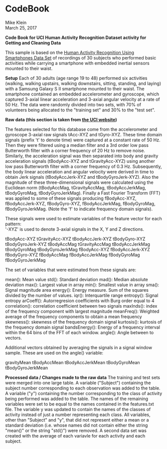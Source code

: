 # CodeBook
Mike Klein  
March 25, 2017  


**Code Book for UCI Human Activity Recognition Dataset activity for Getting and Cleaning Data**

This sample is based on the [Human Activity Recognition Using Smartphones Data Set](http://archive.ics.uci.edu/ml/datasets/Human+Activity+Recognition+Using+Smartphones) of recordings of 30 subjects who performed basic activities while carrying a smartphone with embedded inertial sensors mounted to their waist.

**Setup**
Each of 30 adults (age range 19 to 48) performed six activities (walking, walking upstairs, walking downstairs, sitting, standing, and laying) with a Samsung Galaxy S II smartphone mounted to their waist. The smartphone contained an embedded accelerometer and gyroscope, which captured 3-axial linear acceleration and 3-axial angular velocity at a rate of 50 Hz. The data were randomly divided into two sets, with 70% of volunteers being allocated to the "training set" and 30% to the "test set". 

**Raw data
(this section is taken from [the UCI website](http://archive.ics.uci.edu/ml/datasets/Human+Activity+Recognition+Using+Smartphones))**

The features selected for this database come from the accelerometer and gyroscope 3-axial raw signals tAcc-XYZ and tGyro-XYZ. These time domain signals (prefix 't' to denote time) were captured at a constant rate of 50 Hz. Then they were filtered using a median filter and a 3rd order low pass Butterworth filter with a corner frequency of 20 Hz to remove noise. Similarly, the acceleration signal was then separated into body and gravity acceleration signals (tBodyAcc-XYZ and tGravityAcc-XYZ) using another low pass Butterworth filter with a corner frequency of 0.3 Hz. Subsequently, the body linear acceleration and angular velocity were derived in time to obtain Jerk signals (tBodyAccJerk-XYZ and tBodyGyroJerk-XYZ). Also the magnitude of these three-dimensional signals were calculated using the Euclidean norm (tBodyAccMag, tGravityAccMag, tBodyAccJerkMag, tBodyGyroMag, tBodyGyroJerkMag). Finally a Fast Fourier Transform (FFT) was applied to some of these signals producing fBodyAcc-XYZ, fBodyAccJerk-XYZ, fBodyGyro-XYZ, fBodyAccJerkMag, fBodyGyroMag, fBodyGyroJerkMag. (Note the 'f' to indicate frequency domain signals). 

These signals were used to estimate variables of the feature vector for each pattern:  
'-XYZ' is used to denote 3-axial signals in the X, Y and Z directions.

tBodyAcc-XYZ
tGravityAcc-XYZ
tBodyAccJerk-XYZ
tBodyGyro-XYZ
tBodyGyroJerk-XYZ
tBodyAccMag
tGravityAccMag
tBodyAccJerkMag
tBodyGyroMag
tBodyGyroJerkMag
fBodyAcc-XYZ
fBodyAccJerk-XYZ
fBodyGyro-XYZ
fBodyAccMag
fBodyAccJerkMag
fBodyGyroMag
fBodyGyroJerkMag

The set of variables that were estimated from these signals are: 

mean(): Mean value
std(): Standard deviation
mad(): Median absolute deviation 
max(): Largest value in array
min(): Smallest value in array
sma(): Signal magnitude area
energy(): Energy measure. Sum of the squares divided by the number of values. 
iqr(): Interquartile range 
entropy(): Signal entropy
arCoeff(): Autorregresion coefficients with Burg order equal to 4
correlation(): correlation coefficient between two signals
maxInds(): index of the frequency component with largest magnitude
meanFreq(): Weighted average of the frequency components to obtain a mean frequency
skewness(): skewness of the frequency domain signal 
kurtosis(): kurtosis of the frequency domain signal 
bandsEnergy(): Energy of a frequency interval within the 64 bins of the FFT of each window.
angle(): Angle between to vectors.

Additional vectors obtained by averaging the signals in a signal window sample. These are used on the angle() variable:

gravityMean
tBodyAccMean
tBodyAccJerkMean
tBodyGyroMean
tBodyGyroJerkMean

**Processed data / Changes made to the raw data**
The training and test sets were merged into one large table. A variable ("Subject") containing the subject number corresponding to each observation was added to the table. A variable ("y") containing the number corresponding to the class of activity being performed was added to the table. The names of the remaining variables were set to be equal to the names contained in the features.txt file. The variable y was updated to contain the names of the classes of activity instead of just a number representing each class. All variables, other than "Subject" and "y", that did not represent either a mean or a standard deviation (i.e. whose names did not contain either the string "mean()" or the string "std()") were removed. A second data set was created with the average of each variavle for each activity and each subject.
